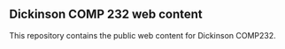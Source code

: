 ## Dickinson COMP 232 web content

This repository contains the public web content for Dickinson COMP232.
